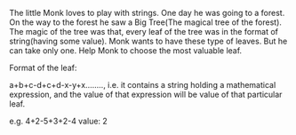 The little Monk loves to play with strings. One day he was going to a forest. On the way to the forest he saw a Big Tree(The magical tree of the forest). The magic of the tree was that, every leaf of the tree was in the format of string(having some value). Monk wants to have these type of leaves. But he can take only one. Help Monk to choose the most valuable leaf.

Format of the leaf:

a+b+c-d+c+d-x-y+x........, i.e. it contains a string holding a mathematical expression, and the value of that expression will be value of that particular leaf.

e.g. 4+2-5+3+2-4
    value: 2
